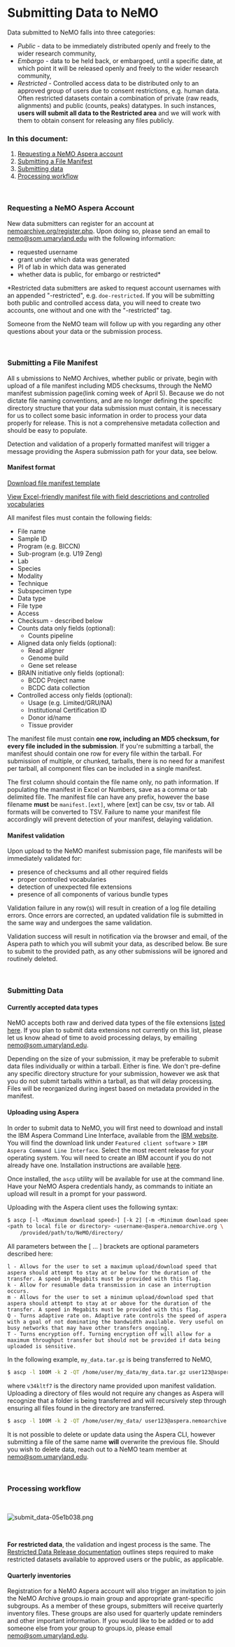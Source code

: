 # Submitting Data to NeMO

Data submitted to NeMO falls into three categories:
* *Public* - data to be immediately distributed openly and freely to the wider research community,
* *Embargo* - data to be held back, or embargoed, until a specific date, at which point it will be released openly and freely to the wider research community,
* *Restricted* - Controlled access data to be distributed only to an approved group of users due to consent restrictions, e.g. human data. Often restricted datasets contain a combination of private (raw reads, alignments) and public (counts, peaks) datatypes.  In such instances, **users will submit all data to the Restricted area** and we will work with them to obtain consent for releasing any files publicly.


### In this document:
1. [Requesting a NeMO Aspera account](#requesting-a-nemo-aspera-account)
2. [Submitting a File Manifest](#submitting-a-file-manifest)
3. [Submitting data](#submitting-data)
4. [Processing workflow](#processing-workflow)

&nbsp;

### Requesting a NeMO Aspera Account
New data submitters can register for an account at [nemoarchive.org/register.php](https://nemoarchive.org/register.php). Upon doing so, please send an email to [nemo@som.umaryland.edu](mailto:nemo@som.umaryland.edu) with the following information:
* requested username
* grant under which data was generated
* PI of lab in which data was generated
* whether data is public, for embargo or restricted*

*Restricted data submitters are asked to request account usernames with an appended "-restricted", e.g. `doe-restricted`. If you will be submitting both public and controlled access data, you will need to create two accounts, one without and one with the "-restricted" tag.

Someone from the NeMO team will follow up with you regarding any other questions about your data or the submission process.

&nbsp;
### Submitting a File Manifest
All s ubmissions to NeMO Archives, whether public or private, begin with upload of a file manifest including MD5 checksums, through the NeMO manifest submission page(link coming week of April 5).
Because we do not dictate file naming conventions, and are no longer defining the specific directory structure that your data submission must contain, it is necessary for us to collect some basic information in order to process your data properly for release. This is not a comprehensive metadata collection and should be easy to populate.

Detection and validation of a properly formatted manifest will trigger a message providing the Aspera submission path for your data, see below.


#### Manifest format
[Download file manifest template](./manifest_template.tsv)

[View Excel-friendly manifest file with field descriptions and controlled vocabularies](https://drive.google.com/file/d/1Z7h1_6Wgw8OurEoOAXU94yQcU5n0rLBK/view?usp=sharing)

All manifest files must contain the following fields:
 * File name
 * Sample ID
 * Program (e.g. BICCN)
 * Sub-program (e.g. U19 Zeng)
 * Lab
 * Species
 * Modality
 * Technique
 * Subspecimen type
 * Data type
 * File type
 * Access
 * Checksum - described below
 * Counts data only fields (optional):
   - Counts pipeline
 * Aligned data only fields (optional):
   - Read aligner
   - Genome build
   - Gene set release
 * BRAIN initiative only fields (optional):
   - BCDC Project name
   - BCDC data collection
 * Controlled access only fields (optional):
   - Usage (e.g. Limited/GRU/NA)
   - Institutional Certification ID
   - Donor id/name
   - Tissue provider

The manifest file must contain **one row, including an MD5 checksum, for every file included in the submission**. If you're submitting a tarball, the manifest should contain one row for every file within the tarball. For submission of multiple, or chunked, tarballs, there is no need for a manifest per tarball, all component files can be included in a single manifest.

The first column should contain the file name only, no path information. If populating the manifest in Excel or Numbers, save as a comma or tab delimited file. The manifest file can have any prefix, however the base filename **must** be `manifest.[ext]`, where [ext] can be csv, tsv or tab. All formats will be converted to TSV. Failure to name your manifest file accordingly will prevent detection of your manifest, delaying validation.

#### Manifest validation
Upon upload to the NeMO manifest submission page, file manifests will be immediately validated for:
* presence of checksums and all other required fields
* proper controlled vocabularies
* detection of unexpected file extensions
* presence of all components of various bundle types

Validation failure in any row(s) will result in creation of a log file detailing errors. Once errors are corrected, an updated validation file is submitted in the same way and undergoes the same validation.

Validation success will result in notification via the browser and email, of the Aspera path to which you will submit your data, as described below. Be sure to submit to the provided path, as any other submissions will be ignored and routinely deleted.

&nbsp;

### Submitting Data

#### Currently accepted data types
NeMO accepts both raw and derived data types of the file extensions [listed here](./file_extensions.md). If you plan to submit data extensions not currently on this list, please let us know ahead of time to avoid processing delays, by emailing nemo@som.umaryland.edu.

Depending on the size of your submission, it may be preferable to submit data files individually or within a tarball. Either is fine. We don't pre-define any specific directory structure for your submission, however we ask that you do not submit tarballs within a tarball, as that will delay processing. Files will be reorganized during ingest based on metadata provided in the manifest.


#### Uploading using Aspera
In order to submit data to NeMO, you will first need to download and install the IBM Aspera Command Line Interface,
available from the [IBM website](https://www.ibm.com/products/aspera/downloads).
You will find the download link under `Featured client software` > `IBM Aspera Command Line Interface`.
Select the most recent release for your operating system. You will need to create an IBM account if you do not already have one. Installation instructions are available [here](install_aspera.md).

Once installed, the `ascp` utility will be available for use at the command line. Have your NeMO Aspera credentials handy, as commands to initiate an upload will result in a prompt for your password.

Uploading with the Aspera client uses the following syntax:

```bash
$ ascp [-l <Maximum download speed>] [-k 2] [-m <Minimum download speed>] [-Q] [-T] \
<path to local file or directory> <username>@aspera.nemoarchive.org \
    /provided/path/to/NeMO/directory/
```

All parameters between the [ ... ] brackets are optional parameters described here:

```
l - Allows for the user to set a maximum upload/download speed that aspera should attempt to stay at or below for the duration of the transfer. A speed in Megabits must be provided with this flag.
k - Allow for resumable data transmission in case an interruption occurs.
m - Allows for the user to set a minimum upload/download sped that aspera should attempt to stay at or above for the duration of the transfer. A speed in Megabits must be provided with this flag.
Q - Turns adaptive rate on. Adaptive rate controls the speed of aspera with a goal of not dominating the bandwidth available. Very useful on busy networks that may have other transfers ongoing.
T - Turns encryption off. Turning encryption off will allow for a maximum throughput transfer but should not be provided if data being uploaded is sensitive.
```

In the following example, `my_data.tar.gz` is being transferred to NeMO,

```bash
$ ascp -l 100M -k 2 -QT /home/user/my_data/my_data.tar.gz user123@aspera.nemoarchive.org:/v34kltf7/
```
where `v34kltf7` is the directory name provided upon manifest validation. Uploading a directory of files would not require any changes as Aspera will recognize that a folder is being transferred and will recursively step through ensuring all files found in the directory are transferred.

```bash
$ ascp -l 100M -k 2 -QT /home/user/my_data/ user123@aspera.nemoarchive.org:/v34kltf7/
```

It is not possible to delete or update data using the Aspera CLI, however submitting a file of the same name **will** overwrite the previous file. Should you wish to delete data, reach out to a NeMO team member at [nemo@som.umaryland.edu](mailto:nemo@som.umaryland.edu).

&nbsp;

### Processing workflow
&nbsp;

<img alt="submit_data-05e1b038.png" src="images/submit_data-05e1b038.png" width="" height="" >

&nbsp;  

**For restricted data**, the validation and ingest process is the same. The [Restricted Data Release documentation](./release_restricted.md) outlines steps required to make restricted datasets available to approved users or the public, as applicable.



#### Quarterly inventories
Registration for a NeMO Aspera account will also trigger an invitation to join the NeMO Archive groups.io main group and appropriate grant-specific subgroups. As a member of these groups, submitters will receive quarterly inventory files. These groups are also used for quarterly update reminders and other important information. If you would like to be added or to add someone else from your group to groups.io, please email [nemo@som.umaryland.edu](mailto:nemo@som.umaryland.edu).
